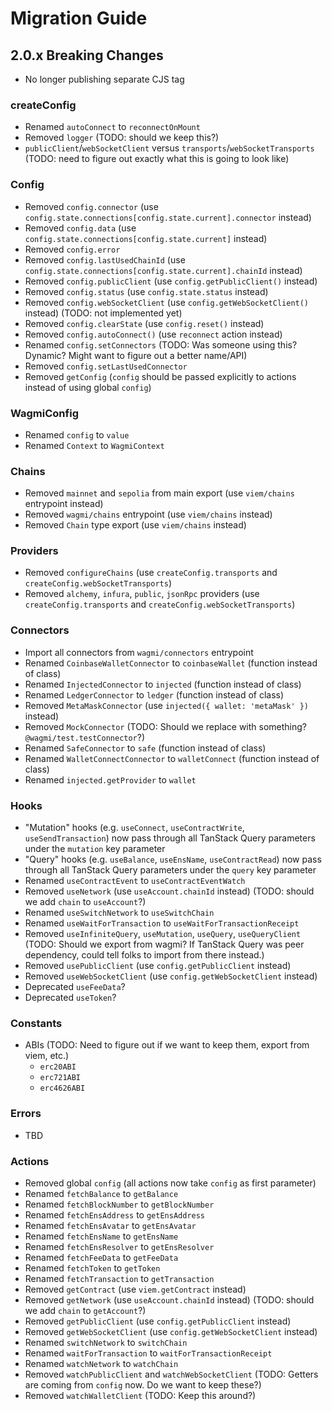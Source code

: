 # Migration Guide

## 2.0.x Breaking Changes

- No longer publishing separate CJS tag

### createConfig

- Renamed `autoConnect` to `reconnectOnMount`
- Removed `logger` (TODO: should we keep this?)
- `publicClient`/`webSocketClient` versus `transports`/`webSocketTransports` (TODO: need to figure out exactly what this is going to look like)

### Config

- Removed `config.connector` (use `config.state.connections[config.state.current].connector` instead)
- Removed `config.data` (use `config.state.connections[config.state.current]` instead)
- Removed `config.error`
- Removed `config.lastUsedChainId` (use `config.state.connections[config.state.current].chainId` instead)
- Removed `config.publicClient` (use `config.getPublicClient()` instead)
- Removed `config.status` (use `config.state.status` instead)
- Removed `config.webSocketClient` (use `config.getWebSocketClient()` instead) (TODO: not implemented yet)
- Removed `config.clearState` (use `config.reset()` instead)
- Removed `config.autoConnect()` (use `reconnect` action instead)
- Renamed `config.setConnectors` (TODO: Was someone using this? Dynamic? Might want to figure out a better name/API)
- Removed `config.setLastUsedConnector`
- Removed `getConfig` (`config` should be passed explicitly to actions instead of using global `config`)

### WagmiConfig

- Renamed `config` to `value`
- Renamed `Context` to `WagmiContext`

### Chains

- Removed `mainnet` and `sepolia` from main export (use `viem/chains` entrypoint instead)
- Removed `wagmi/chains` entrypoint (use `viem/chains` instead)
- Removed `Chain` type export (use `viem/chains` instead)

### Providers

- Removed `configureChains` (use `createConfig.transports` and `createConfig.webSocketTransports`)
- Removed `alchemy`, `infura`, `public`, `jsonRpc` providers (use `createConfig.transports` and `createConfig.webSocketTransports`)

### Connectors

- Import all connectors from `wagmi/connectors` entrypoint
- Renamed `CoinbaseWalletConnector` to `coinbaseWallet` (function instead of class)
- Renamed `InjectedConnector` to `injected` (function instead of class)
- Renamed `LedgerConnector` to `ledger` (function instead of class)
- Removed `MetaMaskConnector` (use `injected({ wallet: 'metaMask' })` instead)
- Removed `MockConnector` (TODO: Should we replace with something? `@wagmi/test.testConnector`?)
- Renamed `SafeConnector` to `safe` (function instead of class)
- Renamed `WalletConnectConnector` to `walletConnect` (function instead of class)
- Renamed `injected.getProvider` to `wallet`

### Hooks

- "Mutation" hooks (e.g. `useConnect`, `useContractWrite`, `useSendTransaction`) now pass through all TanStack Query parameters under the `mutation` key parameter
- "Query" hooks (e.g. `useBalance`, `useEnsName`, `useContractRead`) now pass through all TanStack Query parameters under the `query` key parameter
- Renamed `useContractEvent` to `useContractEventWatch`
- Removed `useNetwork` (use `useAccount.chainId` instead) (TODO: should we add `chain` to `useAccount`?)
- Renamed `useSwitchNetwork` to `useSwitchChain`
- Renamed `useWaitForTransaction` to `useWaitForTransactionReceipt`
- Removed `useInfiniteQuery`, `useMutation`, `useQuery`, `useQueryClient` (TODO: Should we export from wagmi? If TanStack Query was peer dependency, could tell folks to import from there instead.)
- Removed `usePublicClient` (use `config.getPublicClient` instead)
- Removed `useWebSocketClient` (use `config.getWebSocketClient` instead)
- Deprecated `useFeeData`?
- Deprecated `useToken`?

### Constants

- ABIs (TODO: Need to figure out if we want to keep them, export from viem, etc.)
  - `erc20ABI`
  - `erc721ABI`
  - `erc4626ABI`

### Errors

- TBD

### Actions

- Removed global `config` (all actions now take `config` as first parameter)
- Renamed `fetchBalance` to `getBalance`
- Renamed `fetchBlockNumber` to `getBlockNumber`
- Renamed `fetchEnsAddress` to `getEnsAddress`
- Renamed `fetchEnsAvatar` to `getEnsAvatar`
- Renamed `fetchEnsName` to `getEnsName`
- Renamed `fetchEnsResolver` to `getEnsResolver`
- Renamed `fetchFeeData` to `getFeeData`
- Renamed `fetchToken` to `getToken`
- Renamed `fetchTransaction` to `getTransaction`
- Removed `getContract` (use `viem.getContract` instead)
- Removed `getNetwork` (use `useAccount.chainId` instead) (TODO: should we add `chain` to `getAccount`?)
- Removed `getPublicClient` (use `config.getPublicClient` instead)
- Removed `getWebSocketClient` (use `config.getWebSocketClient` instead)
- Renamed `switchNetwork` to `switchChain`
- Renamed `waitForTransaction` to `waitForTransactionReceipt`
- Renamed `watchNetwork` to `watchChain`
- Removed `watchPublicClient` and `watchWebSocketClient` (TODO: Getters are coming from `config` now. Do we want to keep these?)
- Removed `watchWalletClient` (TODO: Keep this around?)
